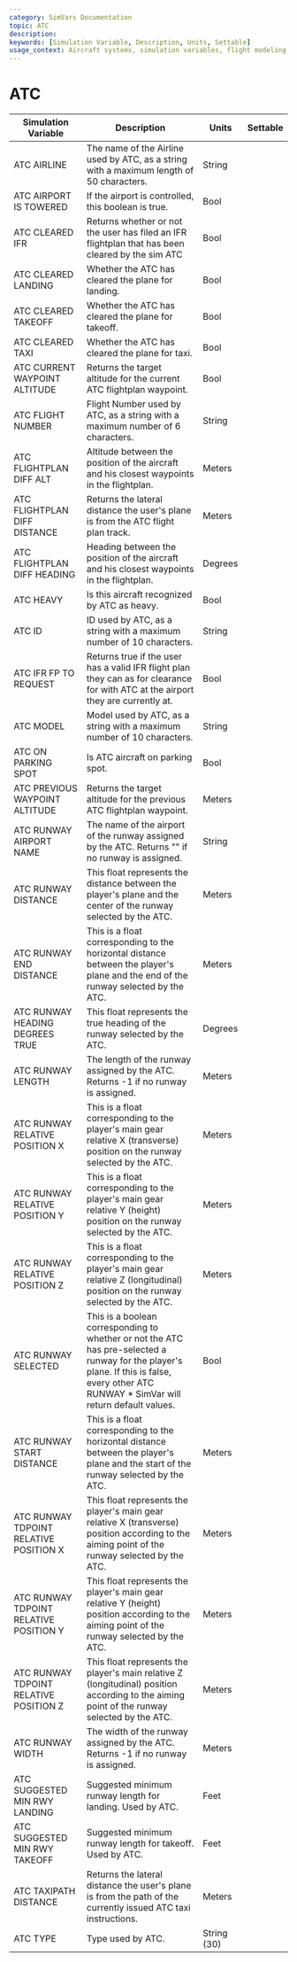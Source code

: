 ```yaml
---
category: SimVars Documentation
topic: ATC
description: 
keywords: [Simulation Variable, Description, Units, Settable]
usage_context: Aircraft systems, simulation variables, flight modeling
---
```


# ATC

| Simulation Variable | Description | Units | Settable |
| --- | --- | --- | --- |
| ATC AIRLINE | The name of the Airline used by ATC, as a string with a maximum length of 50 characters. | String |  |
| ATC AIRPORT IS TOWERED | If the airport is controlled, this boolean is true. | Bool |  |
| ATC CLEARED IFR | Returns whether or not the user has filed an IFR flightplan that has been cleared by the sim ATC | Bool |  |
| ATC CLEARED LANDING | Whether the ATC has cleared the plane for landing. | Bool |  |
| ATC CLEARED TAKEOFF | Whether the ATC has cleared the plane for takeoff. | Bool |  |
| ATC CLEARED TAXI | Whether the ATC has cleared the plane for taxi. | Bool |  |
| ATC CURRENT WAYPOINT ALTITUDE | Returns the target altitude for the current ATC flightplan waypoint. | Bool |  |
| ATC FLIGHT NUMBER | Flight Number used by ATC, as a string with a maximum number of 6 characters. | String |  |
| ATC FLIGHTPLAN DIFF ALT | Altitude between the position of the aircraft and his closest waypoints in the flightplan. | Meters |  |
| ATC FLIGHTPLAN DIFF DISTANCE | Returns the lateral distance the user's plane is from the ATC flight plan track. | Meters |  |
| ATC FLIGHTPLAN DIFF HEADING | Heading between the position of the aircraft and his closest waypoints in the flightplan. | Degrees |  |
| ATC HEAVY | Is this aircraft recognized by ATC as heavy. | Bool |  |
| ATC ID | ID used by ATC, as a string with a maximum number of 10 characters. | String |  |
| ATC IFR FP TO REQUEST | Returns true if the user has a valid IFR flight plan they can as for clearance for with ATC at the airport they are currently at. | Bool |  |
| ATC MODEL | Model used by ATC, as a string with a maximum number of 10 characters. | String |  |
| ATC ON PARKING SPOT | Is ATC aircraft on parking spot. | Bool |  |
| ATC PREVIOUS WAYPOINT ALTITUDE | Returns the target altitude for the previous ATC flightplan waypoint. | Meters |  |
| ATC RUNWAY AIRPORT NAME | The name of the airport of the runway assigned by the ATC. Returns "" if no runway is assigned. | String |  |
| ATC RUNWAY DISTANCE | This float represents the distance between the player's plane and the center of the runway selected by the ATC. | Meters |  |
| ATC RUNWAY END DISTANCE | This is a float corresponding to the horizontal distance between the player's plane and the end of the runway selected by the ATC. | Meters |  |
| ATC RUNWAY HEADING DEGREES TRUE | This float represents the true heading of the runway selected by the ATC. | Degrees |  |
| ATC RUNWAY LENGTH | The length of the runway assigned by the ATC. Returns -1 if no runway is assigned. | Meters |  |
| ATC RUNWAY RELATIVE POSITION X | This is a float corresponding to the player's main gear relative X (transverse) position on the runway selected by the ATC. | Meters |  |
| ATC RUNWAY RELATIVE POSITION Y | This is a float corresponding to the player's main gear relative Y (height) position on the runway selected by the ATC. | Meters |  |
| ATC RUNWAY RELATIVE POSITION Z | This is a float corresponding to the player's main gear relative Z (longitudinal) position on the runway selected by the ATC. | Meters |  |
| ATC RUNWAY SELECTED | This is a boolean corresponding to whether or not the ATC has pre-selected a runway for the player's plane. If this is false, every other ATC RUNWAY * SimVar will return default values. | Bool |  |
| ATC RUNWAY START DISTANCE | This is a float corresponding to the horizontal distance between the player's plane and the start of the runway selected by the ATC. | Meters |  |
| ATC RUNWAY TDPOINT RELATIVE POSITION X | This float represents the player's main gear relative X (transverse) position according to the aiming point of the runway selected by the ATC. | Meters |  |
| ATC RUNWAY TDPOINT RELATIVE POSITION Y | This float represents the player's main gear relative Y (height) position according to the aiming point of the runway selected by the ATC. | Meters |  |
| ATC RUNWAY TDPOINT RELATIVE POSITION Z | This float represents the player's main relative Z (longitudinal) position according to the aiming point of the runway selected by the ATC. | Meters |  |
| ATC RUNWAY WIDTH | The width of the runway assigned by the ATC. Returns -1 if no runway is assigned. | Meters |  |
| ATC SUGGESTED MIN RWY LANDING | Suggested minimum runway length for landing. Used by ATC. | Feet |  |
| ATC SUGGESTED MIN RWY TAKEOFF | Suggested minimum runway length for takeoff. Used by ATC. | Feet |  |
| ATC TAXIPATH DISTANCE | Returns the lateral distance the user's plane is from the path of the currently issued ATC taxi instructions. | Meters |  |
| ATC TYPE | Type used by ATC. | String (30) |  |